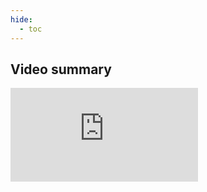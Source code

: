 ```yaml
---
hide:
  - toc
---
```

## Video summary

<div class="video-sizer">
    <div class="video-wrapper">
    <iframe src="https://www.youtube.com/embed/-cj_PdJi68A" frameborder="0" allowfullscreen></iframe>
    </div>
</div>